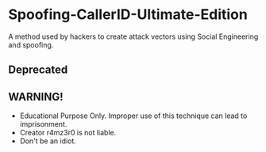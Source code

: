 # Spoofing-CallerID-Ultimate-Edition
A method used by hackers to create attack vectors using Social Engineering and spoofing. 
## Deprecated 
## WARNING!
- Educational Purpose Only. Improper use of this technique can lead to imprisonment. 
- Creator r4mz3r0 is not liable. 
- Don't be an idiot. 
